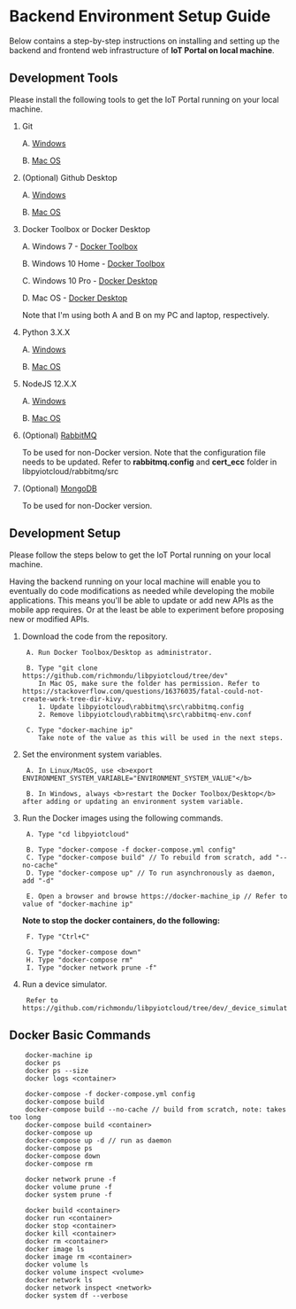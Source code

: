 # Backend Environment Setup Guide

Below contains a step-by-step instructions on installing and setting up the backend and frontend web infrastructure of <b>IoT Portal on local machine</b>.


## Development Tools

Please install the following tools to get the IoT Portal running on your local machine.

1. Git

    A. [Windows](https://git-scm.com/download/win)

    B. [Mac OS](https://git-scm.com/download/mac)


2. (Optional) Github Desktop

    A. [Windows](https://central.github.com/deployments/desktop/desktop/latest/win32)

    B. [Mac OS](https://central.github.com/deployments/desktop/desktop/latest/darwin)


3. Docker Toolbox or Docker Desktop

    A. Windows 7 - [Docker Toolbox](https://docs.docker.com/toolbox/toolbox_install_windows/)

    B. Windows 10 Home - [Docker Toolbox](https://docs.docker.com/toolbox/toolbox_install_windows/)

    C. Windows 10 Pro - [Docker Desktop](https://docs.docker.com/docker-for-windows/) 

    D. Mac OS - [Docker Desktop](https://docs.docker.com/docker-for-mac/)

    Note that I'm using both A and B on my PC and laptop, respectively.


4. Python 3.X.X

    A. [Windows](https://www.python.org/downloads/windows/)

    B. [Mac OS](https://www.python.org/downloads/mac-osx/)   


5. NodeJS 12.X.X

    A. [Windows](https://nodejs.org/dist/v12.13.0/node-v12.13.0-x64.msi)

    B. [Mac OS](https://nodejs.org/dist/v12.13.0/node-v12.13.0.pkg)


6. (Optional) [RabbitMQ](https://www.rabbitmq.com/download.html) 

    To be used for non-Docker version.
    Note that the configuration file needs to be updated. Refer to <b>rabbitmq.config</b> and <b>cert_ecc</b> folder in libpyiotcloud/rabbitmq/src


7. (Optional) [MongoDB](https://www.mongodb.com/download-center/community)

    To be used for non-Docker version.


## Development Setup

Please follow the steps below to get the IoT Portal running on your local machine.

Having the backend running on your local machine will enable you 
to eventually do code modifications as needed while developing the mobile applications.
This means you'll be able to update or add new APIs as the mobile app requires.
Or at the least be able to experiment before proposing new or modified APIs.

1. Download the code from the repository.

		A. Run Docker Toolbox/Desktop as administrator.

		B. Type "git clone https://github.com/richmondu/libpyiotcloud/tree/dev"
		   In Mac OS, make sure the folder has permission. Refer to https://stackoverflow.com/questions/16376035/fatal-could-not-create-work-tree-dir-kivy.
		   1. Update libpyiotcloud\rabbitmq\src\rabbitmq.config
		   2. Remove libpyiotcloud\rabbitmq\src\rabbitmq-env.conf

		C. Type "docker-machine ip"
		   Take note of the value as this will be used in the next steps.


2. Set the environment system variables.

		A. In Linux/MacOS, use <b>export ENVIRONMENT_SYSTEM_VARIABLE="ENVIRONMENT_SYSTEM_VALUE"</b>

		B. In Windows, always <b>restart the Docker Toolbox/Desktop</b> after adding or updating an environment system variable.


3. Run the Docker images using the following commands.

		A. Type "cd libpyiotcloud"

		B. Type "docker-compose -f docker-compose.yml config"
		C. Type "docker-compose build" // To rebuild from scratch, add "--no-cache"
		D. Type "docker-compose up" // To run asynchronously as daemon, add "-d"

		E. Open a browser and browse https://docker-machine_ip // Refer to value of "docker-machine ip"


    <b>Note to stop the docker containers, do the following:</b>

		F. Type "Ctrl+C"

		G. Type "docker-compose down"
		H. Type "docker-compose rm"
		I. Type "docker network prune -f"


4. Run a device simulator.

		Refer to https://github.com/richmondu/libpyiotcloud/tree/dev/_device_simulator



## Docker Basic Commands

		docker-machine ip
		docker ps
		docker ps --size
		docker logs <container>

		docker-compose -f docker-compose.yml config
		docker-compose build
		docker-compose build --no-cache // build from scratch, note: takes too long
		docker-compose build <container>
		docker-compose up
		docker-compose up -d // run as daemon
		docker-compose ps
		docker-compose down
		docker-compose rm

		docker network prune -f
		docker volume prune -f
		docker system prune -f

		docker build <container>
		docker run <container>
		docker stop <container>
		docker kill <container>
		docker rm <container>
		docker image ls
		docker image rm <container>
		docker volume ls
		docker volume inspect <volume>
		docker network ls
		docker network inspect <network>
		docker system df --verbose
